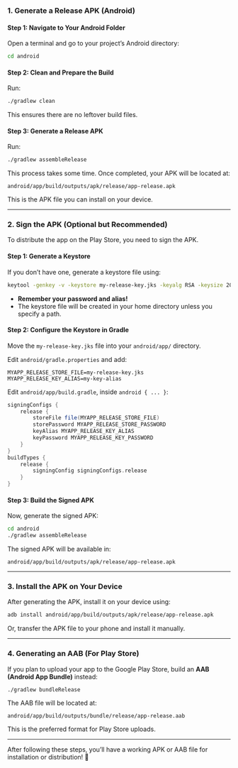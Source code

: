 ### **1. Generate a Release APK (Android)**

#### **Step 1: Navigate to Your Android Folder**

Open a terminal and go to your project’s Android directory:

```sh
cd android
```

#### **Step 2: Clean and Prepare the Build**

Run:

```sh
./gradlew clean
```

This ensures there are no leftover build files.

#### **Step 3: Generate a Release APK**

Run:

```sh
./gradlew assembleRelease
```

This process takes some time. Once completed, your APK will be located at:

```
android/app/build/outputs/apk/release/app-release.apk
```

This is the APK file you can install on your device.

---

### **2. Sign the APK (Optional but Recommended)**

To distribute the app on the Play Store, you need to sign the APK.

#### **Step 1: Generate a Keystore**

If you don’t have one, generate a keystore file using:

```sh
keytool -genkey -v -keystore my-release-key.jks -keyalg RSA -keysize 2048 -validity 10000 -alias my-key-alias
```

- **Remember your password and alias!**
- The keystore file will be created in your home directory unless you specify a path.

#### **Step 2: Configure the Keystore in Gradle**

Move the `my-release-key.jks` file into your `android/app/` directory.

Edit `android/gradle.properties` and add:

```
MYAPP_RELEASE_STORE_FILE=my-release-key.jks
MYAPP_RELEASE_KEY_ALIAS=my-key-alias
```

Edit `android/app/build.gradle`, inside `android { ... }`:

```gradle
signingConfigs {
    release {
        storeFile file(MYAPP_RELEASE_STORE_FILE)
        storePassword MYAPP_RELEASE_STORE_PASSWORD
        keyAlias MYAPP_RELEASE_KEY_ALIAS
        keyPassword MYAPP_RELEASE_KEY_PASSWORD
    }
}
buildTypes {
    release {
        signingConfig signingConfigs.release
    }
}
```

#### **Step 3: Build the Signed APK**

Now, generate the signed APK:

```sh
cd android
./gradlew assembleRelease
```

The signed APK will be available in:

```
android/app/build/outputs/apk/release/app-release.apk
```

---

### **3. Install the APK on Your Device**

After generating the APK, install it on your device using:

```sh
adb install android/app/build/outputs/apk/release/app-release.apk
```

Or, transfer the APK file to your phone and install it manually.

---

### **4. Generating an AAB (For Play Store)**

If you plan to upload your app to the Google Play Store, build an **AAB (Android App Bundle)** instead:

```sh
./gradlew bundleRelease
```

The AAB file will be located at:

```
android/app/build/outputs/bundle/release/app-release.aab
```

This is the preferred format for Play Store uploads.

---

After following these steps, you’ll have a working APK or AAB file for installation or distribution! 🚀
